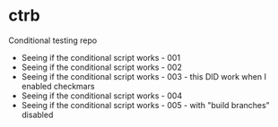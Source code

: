 # ctrb
Conditional testing repo
- Seeing if the conditional script works - 001
- Seeing if the conditional script works - 002
- Seeing if the conditional script works - 003 - this DID work when I enabled checkmars
- Seeing if the conditional script works - 004
- Seeing if the conditional script works - 005 - with "build branches" disabled
